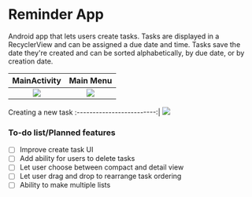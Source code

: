 # Reminder App
Android app that lets users create tasks. Tasks are displayed in a RecyclerView and can be assigned a due date and time. Tasks save the date they're created and can be sorted alphabetically, by due date, or by creation date.



MainActivity             |  Main Menu
:-------------------------:|:-------------------------:
![](https://s10.postimg.org/lm86gg5nd/Main_Activity.png)  |  ![](https://s10.postimg.org/c1ojtk8ll/Main_Menu.png)


Creating a new task
:-------------------------:|
![](https://s10.postimg.org/ifdmwt5rt/Create_Activity.png)

### To-do list/Planned features

- [ ] Improve create task UI
- [ ] Add ability for users to delete tasks
- [ ] Let user choose between compact and detail view
- [ ] Let user drag and drop to rearrange task ordering
- [ ] Ability to make multiple lists
